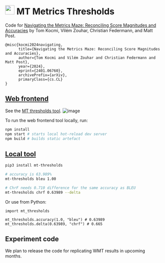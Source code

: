 # <img src="public/favicon.ico" height="30pt"> MT Metrics Thresholds

Code for [Navigating the Metrics Maze: Reconciling Score Magnitudes and Accuracies](https://arxiv.org/pdf/2401.06760.pdf) by Tom Kocmi, Vilém Zouhar, Christian Federmann, and Matt Post.
```
@misc{kocmi2024navigating,
      title={Navigating the Metrics Maze: Reconciling Score Magnitudes and Accuracies}, 
      author={Tom Kocmi and Vilém Zouhar and Christian Federmann and Matt Post},
      year={2024},
      eprint={2401.06760},
      archivePrefix={arXiv},
      primaryClass={cs.CL}
}
```

## [Web frontend](https://kocmitom.github.io/MT-Thresholds/)

See the [MT thresholds tool](https://kocmitom.github.io/MT-Thresholds/).
![image](https://github.com/kocmitom/MT-Thresholds/assets/7661193/9146b993-554a-4aba-a93a-769d8799dce2)

To run the web frontend tool locally, run:
```bash
npm install
npm start # starts local hot-reload dev server
npm build # builds static artefact
```

<!-- npm run deploy # to push to gh-pages -->

## [Local tool](https://pypi.org/project/mt-thresholds/)

```bash
pip3 install mt-thresholds

# accuracy is 63.989%
mt-thresholds bleu 1.00

# ChrF needs 0.710 difference for the same accuracy as BLEU
mt-thresholds chrf 0.63989 --delta
```

Or use from Python:
```python3
import mt_thresholds

mt_thresholds.accuracy(1.0, "bleu") # 0.63989
mt_thresholds.delta(0.63989, "chrf") # 0.665
```

## Experiment code

We plan to release the code for replicating WMT results in upcoming months.
